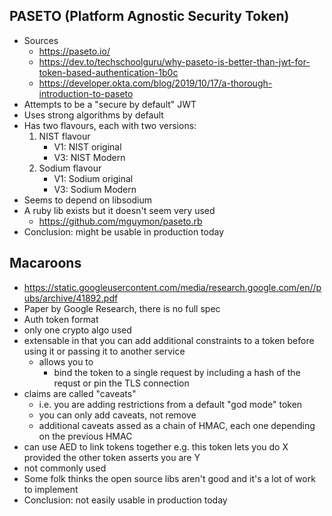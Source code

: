 ## PASETO (Platform Agnostic Security Token)

* Sources
    * https://paseto.io/
    * https://dev.to/techschoolguru/why-paseto-is-better-than-jwt-for-token-based-authentication-1b0c
    * https://developer.okta.com/blog/2019/10/17/a-thorough-introduction-to-paseto
* Attempts to be a "secure by default" JWT
* Uses strong algorithms by default
* Has two flavours, each with two versions:
    1. NIST flavour
        * V1: NIST original
        * V3: NIST Modern
    1. Sodium flavour
        * V1: Sodium original
        * V3: Sodium Modern
* Seems to depend on libsodium
* A ruby lib exists but it doesn't seem very used
    * https://github.com/mguymon/paseto.rb
* Conclusion: might be usable in production today


## Macaroons

* https://static.googleusercontent.com/media/research.google.com/en//pubs/archive/41892.pdf
* Paper by Google Research, there is no full spec
* Auth token format
* only one crypto algo used
* extensable in that you can add additional constraints to a token before using it or passing it to another service
    * allows you to
        * bind the token to a single request by including a hash of the requst or pin the TLS connection
* claims are called "caveats"
    * i.e. you are adding restrictions from a default "god mode" token
    * you can only add caveats, not remove
    * additional caveats assed as a chain of HMAC, each one depending on the previous HMAC
* can use AED to link tokens together e.g. this token lets you do X provided the other token asserts you are Y
* not commonly used
* Some folk thinks the open source libs aren't good and it's a lot of work to implement
* Conclusion: not easily usable in production today
